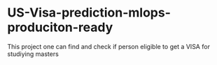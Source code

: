 # US-Visa-prediction-mlops-produciton-ready
This project one can find and check if person eligible to get a VISA for studiying masters

